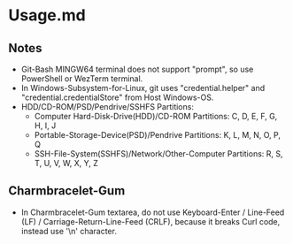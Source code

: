 # Usage.md

## Notes

* Git-Bash MINGW64 terminal does not support "prompt", so use PowerShell or WezTerm terminal.
* In Windows-Subsystem-for-Linux, git uses "credential.helper" and "credential.credentialStore" from Host Windows-OS.
* HDD/CD-ROM/PSD/Pendrive/SSHFS Partitions:
  * Computer Hard-Disk-Drive(HDD)/CD-ROM Partitions: C, D, E, F, G, H, I, J
  * Portable-Storage-Device(PSD)/Pendrive Partitions: K, L, M, N, O, P, Q
  * SSH-File-System(SSHFS)/Network/Other-Computer Partitions: R, S, T, U, V, W, X, Y, Z

## Charmbracelet-Gum

* In Charmbracelet-Gum textarea, do not use Keyboard-Enter / Line-Feed (LF) / Carriage-Return-Line-Feed (CRLF), because it breaks Curl code, instead use '\n' character.
